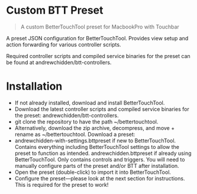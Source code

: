 # Custom BTT Preset
> A custom BetterTouchTool preset for MacbookPro with Touchbar

A preset JSON configuration for BetterTouchTool. Provides view setup and action forwarding for various controller scripts.

Required controller scripts and compiled service binaries for the preset can be found at andrewchidden/btt-controllers.

# Installation
- If not already installed, download and install BetterTouchTool.
- Download the latest controller scripts and compiled service binaries for the preset: andrewchidden/btt-controllers.
- git clone the repository to have the path ~/bettertouchtool.
- Alternatively, download the zip archive, decompress, and move + rename as ~/bettertouchtool.
Download a preset:
- andrewchidden-with-settings.bttpreset if new to BetterTouchTool. Contains everything including BetterTouchTool settings to allow the preset to function as intended.
andrewchidden.bttpreset if already using BetterTouchTool. Only contains controls and triggers. You will need to manually configure parts of the preset and/or BTT after installation.
- Open the preset (double-click) to import it into BetterTouchTool.
- Configure the preset—please look at the next section for instructions. This is required for the preset to work!
